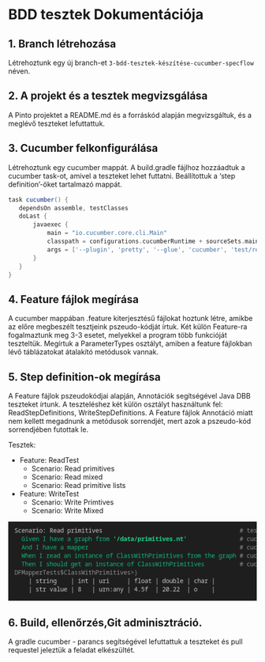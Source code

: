 # BDD tesztek Dokumentációja

## 1. Branch létrehozása
Létrehoztunk egy új branch-et `3-bdd-tesztek-készítése-cucumber-specflow` néven.

## 2. A projekt és a tesztek megvizsgálása
A Pinto projektet a README.md és a forráskód alapján megvizsgáltuk, és a meglévő teszteket lefuttattuk.

## 3. Cucumber felkonfigurálása
Létrehoztunk egy cucumber mappát. A build.gradle fájlhoz hozzáadtuk a cucumber task-ot, amivel a teszteket lehet futtatni. Beállítottuk a ‘step definition’-öket tartalmazó mappát.
```gradle
task cucumber() {
   dependsOn assemble, testClasses
   doLast {
       javaexec {
           main = "io.cucumber.core.cli.Main"
           classpath = configurations.cucumberRuntime + sourceSets.main.output + sourceSets.test.output
           args = ['--plugin', 'pretty', '--glue', 'cucumber', 'test/resources']
       }
   }
}
```

## 4. Feature fájlok megírása
A cucumber mappában .feature kiterjesztésű fájlokat hoztunk létre, amikbe az előre megbeszélt tesztjeink pszeudo-kódját írtuk. Két külön Feature-ra fogalmaztunk meg 3-3 esetet, melyekkel a program több funkcióját teszteltük.
Megírtuk a ParameterTypes osztályt, amiben a feature fájlokban lévő táblázatokat átalakító metódusok vannak.


## 5. Step definition-ok megírása
A Feature fájlok pszeudokódjai alapján, Annotációk segítségével Java DBB teszteket írtunk. A teszteléshez két külön osztályt használtunk fel: ReadStepDefinitions, WriteStepDefinitions. A Feature fájlok Annotáció miatt nem kellett megadnunk a metódusok sorrendjét, mert azok a pszeudo-kód sorrendjében futottak le.

Tesztek:
- Feature: ReadTest
    - Scenario: Read primitives
    - Scenario: Read mixed
    - Scenario: Read primitive lists
- Feature: WriteTest
    - Scenario: Write Primtives
    - Scenario: Write Mixed

![](cucumber.png)


## 6. Build, ellenőrzés,Git adminisztráció.
A gradle cucumber - parancs segítségével lefuttattuk a teszteket és pull requestel jeleztük a feladat elkészültét.
